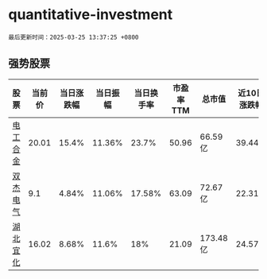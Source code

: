 # quantitative-investment

`最后更新时间：2025-03-25 13:37:25 +0800`

## 强势股票

|股票|当前价|当日涨跌幅|当日振幅|当日换手率|市盈率TTM|总市值|近10日涨跌幅|
|----|----|----|----|----|----|----|----|
|[电工合金](https://xueqiu.com/S/SZ300697)|20.01|15.4%|11.36%|23.7%|50.96|66.59亿|39.44%|
|[双杰电气](https://xueqiu.com/S/SZ300444)|9.1|4.84%|11.06%|17.58%|63.09|72.67亿|22.31%|
|[湖北宜化](https://xueqiu.com/S/SZ000422)|16.02|8.68%|11.6%|18%|21.09|173.48亿|24.57%|
